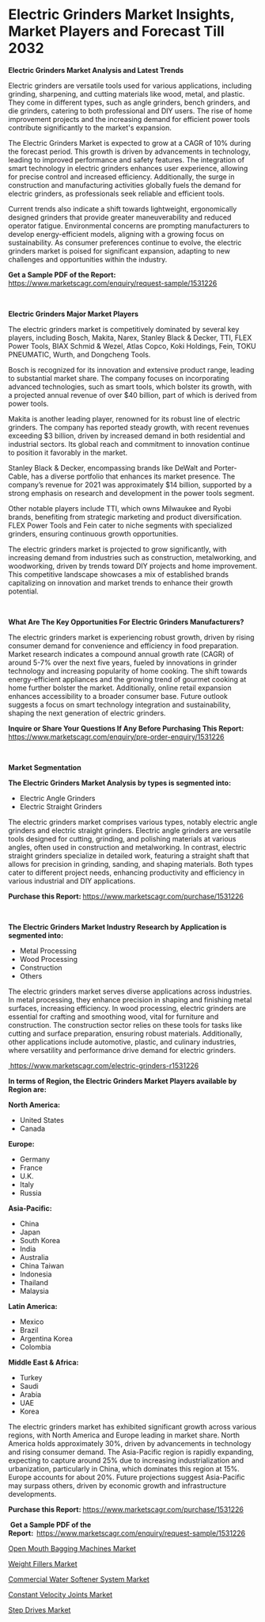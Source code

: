 <p><h1>Electric Grinders Market Insights, Market Players and Forecast Till 2032</h1></p><p><strong>Electric Grinders Market Analysis and Latest Trends</strong></p>
<p><p>Electric grinders are versatile tools used for various applications, including grinding, sharpening, and cutting materials like wood, metal, and plastic. They come in different types, such as angle grinders, bench grinders, and die grinders, catering to both professional and DIY users. The rise of home improvement projects and the increasing demand for efficient power tools contribute significantly to the market's expansion.</p><p>The Electric Grinders Market is expected to grow at a CAGR of 10% during the forecast period. This growth is driven by advancements in technology, leading to improved performance and safety features. The integration of smart technology in electric grinders enhances user experience, allowing for precise control and increased efficiency. Additionally, the surge in construction and manufacturing activities globally fuels the demand for electric grinders, as professionals seek reliable and efficient tools.</p><p>Current trends also indicate a shift towards lightweight, ergonomically designed grinders that provide greater maneuverability and reduced operator fatigue. Environmental concerns are prompting manufacturers to develop energy-efficient models, aligning with a growing focus on sustainability. As consumer preferences continue to evolve, the electric grinders market is poised for significant expansion, adapting to new challenges and opportunities within the industry.</p></p>
<p><strong>Get a Sample PDF of the Report:&nbsp;</strong> <a href="https://www.marketscagr.com/enquiry/request-sample/1531226?utm_campaign=2095&utm_medium=2&utm_source=Github&utm_content=ia&utm_term=09042025&utm_id=electric-grinders">https://www.marketscagr.com/enquiry/request-sample/1531226</a></p>
<p>&nbsp;</p>
<p><strong>Electric Grinders Major Market Players</strong></p>
<p><p>The electric grinders market is competitively dominated by several key players, including Bosch, Makita, Narex, Stanley Black & Decker, TTI, FLEX Power Tools, BIAX Schmid & Wezel, Atlas Copco, Koki Holdings, Fein, TOKU PNEUMATIC, Wurth, and Dongcheng Tools. </p><p>Bosch is recognized for its innovation and extensive product range, leading to substantial market share. The company focuses on incorporating advanced technologies, such as smart tools, which bolster its growth, with a projected annual revenue of over $40 billion, part of which is derived from power tools. </p><p>Makita is another leading player, renowned for its robust line of electric grinders. The company has reported steady growth, with recent revenues exceeding $3 billion, driven by increased demand in both residential and industrial sectors. Its global reach and commitment to innovation continue to position it favorably in the market.</p><p>Stanley Black & Decker, encompassing brands like DeWalt and Porter-Cable, has a diverse portfolio that enhances its market presence. The company’s revenue for 2021 was approximately $14 billion, supported by a strong emphasis on research and development in the power tools segment.</p><p>Other notable players include TTI, which owns Milwaukee and Ryobi brands, benefiting from strategic marketing and product diversification. FLEX Power Tools and Fein cater to niche segments with specialized grinders, ensuring continuous growth opportunities. </p><p>The electric grinders market is projected to grow significantly, with increasing demand from industries such as construction, metalworking, and woodworking, driven by trends toward DIY projects and home improvement. This competitive landscape showcases a mix of established brands capitalizing on innovation and market trends to enhance their growth potential.</p></p>
<p>&nbsp;</p>
<p><strong>What Are The Key Opportunities For Electric Grinders Manufacturers?</strong></p>
<p><p>The electric grinders market is experiencing robust growth, driven by rising consumer demand for convenience and efficiency in food preparation. Market research indicates a compound annual growth rate (CAGR) of around 5-7% over the next five years, fueled by innovations in grinder technology and increasing popularity of home cooking. The shift towards energy-efficient appliances and the growing trend of gourmet cooking at home further bolster the market. Additionally, online retail expansion enhances accessibility to a broader consumer base. Future outlook suggests a focus on smart technology integration and sustainability, shaping the next generation of electric grinders.</p></p>
<p><strong>Inquire or Share Your Questions If Any Before Purchasing This Report:</strong> <a href="https://www.marketscagr.com/enquiry/pre-order-enquiry/1531226?utm_campaign=2095&utm_medium=2&utm_source=Github&utm_content=ia&utm_term=09042025&utm_id=electric-grinders">https://www.marketscagr.com/enquiry/pre-order-enquiry/1531226</a></p>
<p>&nbsp;</p>
<p><strong>Market Segmentation</strong></p>
<p><strong>The Electric Grinders Market Analysis by types is segmented into:</strong></p>
<p><ul><li>Electric Angle Grinders</li><li>Electric Straight Grinders</li></ul></p>
<p><p>The electric grinders market comprises various types, notably electric angle grinders and electric straight grinders. Electric angle grinders are versatile tools designed for cutting, grinding, and polishing materials at various angles, often used in construction and metalworking. In contrast, electric straight grinders specialize in detailed work, featuring a straight shaft that allows for precision in grinding, sanding, and shaping materials. Both types cater to different project needs, enhancing productivity and efficiency in various industrial and DIY applications.</p></p>
<p><strong>Purchase this Report:&nbsp;</strong><a href="https://www.marketscagr.com/purchase/1531226?utm_campaign=2095&utm_medium=2&utm_source=Github&utm_content=ia&utm_term=09042025&utm_id=electric-grinders">https://www.marketscagr.com/purchase/1531226</a></p>
<p>&nbsp;</p>
<p><strong>The Electric Grinders Market Industry Research by Application is segmented into:</strong></p>
<p><ul><li>Metal Processing</li><li>Wood Processing</li><li>Construction</li><li>Others</li></ul></p>
<p><p>The electric grinders market serves diverse applications across industries. In metal processing, they enhance precision in shaping and finishing metal surfaces, increasing efficiency. In wood processing, electric grinders are essential for crafting and smoothing wood, vital for furniture and construction. The construction sector relies on these tools for tasks like cutting and surface preparation, ensuring robust materials. Additionally, other applications include automotive, plastic, and culinary industries, where versatility and performance drive demand for electric grinders.</p></p>
<p><a href="https://www.marketscagr.com/electric-grinders-r1531226?utm_campaign=2095&utm_medium=2&utm_source=Github&utm_content=ia&utm_term=09042025&utm_id=electric-grinders">&nbsp;https://www.marketscagr.com/electric-grinders-r1531226</a></p>
<p><strong>In terms of Region, the Electric Grinders Market Players available by Region are:</strong></p>
<p>
    <p> <strong> North America: </strong>
        <ul>
            <li>United States</li>
            <li>Canada</li>
        </ul>
        </p> 
    <p> <strong> Europe: </strong>
        <ul>
            <li>Germany</li>
            <li>France</li>
            <li>U.K.</li>
            <li>Italy</li>
            <li>Russia</li>
        </ul>
        </p> 
    <p> <strong> Asia-Pacific: </strong>
        <ul>
            <li>China</li>
            <li>Japan</li>
            <li>South Korea</li>
            <li>India</li>
            <li>Australia</li>
            <li>China Taiwan</li>
            <li>Indonesia</li>
            <li>Thailand</li>
            <li>Malaysia</li>
        </ul>
        </p> 
    <p> <strong> Latin America: </strong>
        <ul>
            <li>Mexico</li>
            <li>Brazil</li>
            <li>Argentina Korea</li>
            <li>Colombia</li>
        </ul>
        </p> 
    <p> <strong> Middle East & Africa: </strong>
        <ul>
            <li>Turkey</li>
            <li>Saudi</li>
            <li>Arabia</li>
            <li>UAE</li>
            <li>Korea</li>
        </ul>
    </p>
    </p>
<p><p>The electric grinders market has exhibited significant growth across various regions, with North America and Europe leading in market share. North America holds approximately 30%, driven by advancements in technology and rising consumer demand. The Asia-Pacific region is rapidly expanding, expecting to capture around 25% due to increasing industrialization and urbanization, particularly in China, which dominates this region at 15%. Europe accounts for about 20%. Future projections suggest Asia-Pacific may surpass others, driven by economic growth and infrastructure developments.</p></p>
<p><strong>Purchase this Report: </strong><a href="https://www.marketscagr.com/purchase/1531226?utm_campaign=2095&utm_medium=2&utm_source=Github&utm_content=ia&utm_term=09042025&utm_id=electric-grinders">https://www.marketscagr.com/purchase/1531226</a></p>
<p>&nbsp;<strong>Get a Sample PDF of the Report:&nbsp;&nbsp;</strong><a href="https://www.marketscagr.com/enquiry/request-sample/1531226?utm_campaign=2095&utm_medium=2&utm_source=Github&utm_content=ia&utm_term=09042025&utm_id=electric-grinders">https://www.marketscagr.com/enquiry/request-sample/1531226</a></p>
<p><strong></strong></p>
<p><p><a href="https://github.com/estaykaleslo/Market-Research-Report-List-1/blob/main/open-mouth-bagging-machines-market.md?utm_campaign=2095&utm_medium=2&utm_source=Github&utm_content=ia&utm_term=09042025&utm_id=electric-grinders">Open Mouth Bagging Machines Market</a></p><p><a href="https://github.com/parthplagaf6/Market-Research-Report-List-1/blob/main/weight-fillers-market.md?utm_campaign=2095&utm_medium=2&utm_source=Github&utm_content=ia&utm_term=09042025&utm_id=electric-grinders">Weight Fillers Market</a></p><p><a href="https://github.com/abararybar2x/Market-Research-Report-List-1/blob/main/commercial-water-softener-system-market.md?utm_campaign=2095&utm_medium=2&utm_source=Github&utm_content=ia&utm_term=09042025&utm_id=electric-grinders">Commercial Water Softener System Market</a></p><p><a href="https://github.com/shamprenadw7/Market-Research-Report-List-1/blob/main/constant-velocity-joints-market.md?utm_campaign=2095&utm_medium=2&utm_source=Github&utm_content=ia&utm_term=09042025&utm_id=electric-grinders">Constant Velocity Joints Market</a></p><p><a href="https://github.com/gulaimolin/Market-Research-Report-List-7/blob/main/step-drives-market.md?utm_campaign=2095&utm_medium=2&utm_source=Github&utm_content=ia&utm_term=09042025&utm_id=electric-grinders">Step Drives Market</a></p></p>